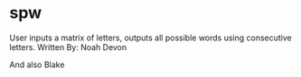 # spw
User inputs a matrix of letters, outputs all possible words using consecutive letters.
Written By:
Noah
Devon



And also Blake
